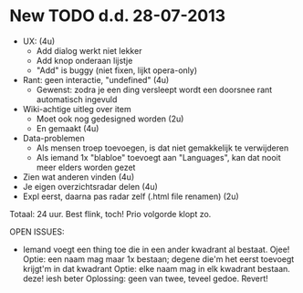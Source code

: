 New TODO d.d. 28-07-2013
========================

* UX: (4u)
  * Add dialog werkt niet lekker
  * Add knop onderaan lijstje
  - "Add" is buggy (niet fixen, lijkt opera-only)
* Rant: geen interactie, "undefined" (4u)
  * Gewenst: zodra je een ding versleept wordt een doorsnee rant automatisch ingevuld
* Wiki-achtige uitleg over item 
  * Moet ook nog gedesigned worden (2u)
  * En gemaakt (4u)
* Data-problemen
  * Als mensen troep toevoegen, is dat niet gemakkelijk te verwijderen
  * Als iemand 1x "blabloe" toevoegt aan "Languages", kan dat nooit meer elders worden gezet
* Zien wat anderen vinden (4u)
* Je eigen overzichtsradar delen (4u)
* Expl eerst, daarna pas radar zelf (.html file renamen) (2u)

Totaal: 24 uur. Best flink, toch! Prio volgorde klopt zo.

OPEN ISSUES:
* Iemand voegt een thing toe die in een ander kwadrant al bestaat. Ojee!
  Optie: een naam mag maar 1x bestaan; degene die'm het eerst toevoegt krijgt'm in dat kwadrant
  Optie: elke naam mag in elk kwadrant bestaan. deze! iesh beter
  Oplossing: geen van twee, teveel gedoe. Revert!